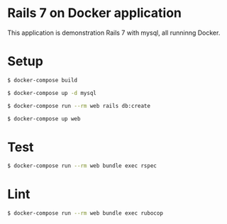 # Rails 7 on Docker application
This application is demonstration Rails 7 with mysql, all runninng Docker.

# Setup
```bash
$ docker-compose build

$ docker-compose up -d mysql

$ docker-compose run --rm web rails db:create

$ docker-compose up web
```

# Test
```bash
$ docker-compose run --rm web bundle exec rspec
```

# Lint
```bash
$ docker-compose run --rm web bundle exec rubocop
```
